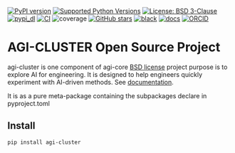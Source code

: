 [![PyPI version](https://img.shields.io/badge/PyPI-2025.10.29.post3-informational?logo=pypi)](https://pypi.org/project/agi-cluster)
[![Supported Python Versions](https://img.shields.io/pypi/pyversions/agilab.svg)](https://pypi.org/project/agilab/)
[![License: BSD 3-Clause](https://img.shields.io/badge/License-BSD%203--Clause-blue.svg)](https://opensource.org/licenses/BSD-3-Clause)
[![pypi_dl](https://img.shields.io/pypi/dm/agilab)]()
[![CI](https://github.com/ThalesGroup/agilab/actions/workflows/ci.yml/badge.svg)](https://github.com/ThalesGroup/agilab/actions/workflows/ci.yml) ![coverage](https://img.shields.io/badge/coverage-13.6%25-red)
[![GitHub stars](https://img.shields.io/github/stars/ThalesGroup/agilab.svg)](https://github.com/ThalesGroup/agilab)
[![black](https://img.shields.io/badge/code%20style-black-000000.svg)]()
[![docs](https://img.shields.io/badge/docs-online-brightgreen.svg)](https://thalesgroup.github.io/agilab)
[![ORCID](https://img.shields.io/badge/ORCID-0009--0003--5375--368X-A6CE39?logo=orcid)](https://orcid.org/0009-0003-5375-368X)


# AGI-CLUSTER Open Source Project

agi-cluster is one component of agi-core [BSD license](https://github.com/ThalesGroup/agilab/blob/main/LICENSE) project purpose is to explore AI for engineering. It is designed to help engineers quickly experiment with AI-driven methods.
See [documentation](https://thalesgroup.github.io/agilab).

It is as a pure meta-package containing the subpackages declare in pyproject.toml

## Install

```bash
pip install agi-cluster
```
